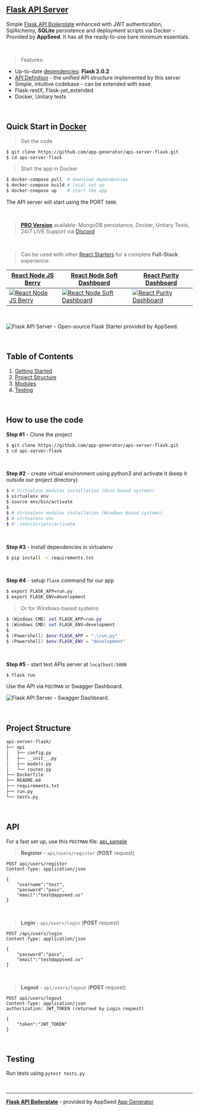 ## [Flask API Server](https://appseed.us/boilerplate-code/flask-api-boilerplate)

Simple [Flask API Boilerplate](https://appseed.us/boilerplate-code/flask-api-boilerplate) enhanced with JWT authentication, SqlAlchemy, **SQLite** persistence and deployment scripts via Docker - Provided by **AppSeed**. It has all the ready-to-use bare minimum essentials.

<br />

> Features:

- Up-to-date [dependencies](./requirements.txt): **Flask 2.0.2**
- [API Definition](https://docs.appseed.us/boilerplate-code/api-unified-definition) - the unified API structure implemented by this server
- Simple, intuitive codebase - can be extended with ease. 
- Flask-restX, Flask-jwt_extended
- Docker, Unitary tests

<br />

## Quick Start in [Docker](https://www.docker.com/)

> Get the code

```bash
$ git clone https://github.com/app-generator/api-server-flask.git
$ cd api-server-flask
```

> Start the app in Docker

```bash
$ docker-compose pull  # download dependencies 
$ docker-compose build # local set up
$ docker-compose up    # start the app 
```

The API server will start using the PORT `5000`.

<br />

> **[PRO Version](https://github.com/app-generator/api-server-flask-pro)** available: MongoDB persistance, Docker, Unitary Tests, 24/7 LIVE Support via [Discord](https://discord.gg/fZC6hup)

<br />

> Can be used with other [React Starters](https://appseed.us/apps/react) for a complete **Full-Stack** experience:

| [React Node JS Berry](https://appseed.us/product/react-node-js-berry-dashboard) | [React Node Soft Dashboard](https://appseed.us/product/node-js-react-soft-dashboard) | [React Purity Dashboard](https://github.com/app-generator/react-purity-dashboard) |
| --- | --- | --- |
| [![React Node JS Berry](https://user-images.githubusercontent.com/51070104/124934742-aa392300-e00d-11eb-83bf-28d8b8704ec8.png)](https://appseed.us/product/react-node-js-berry-dashboard) | [![React Node Soft Dashboard](https://user-images.githubusercontent.com/51070104/137918158-54b20cce-1ac8-4279-ab89-aac0353ff7d3.png)](https://appseed.us/product/node-js-react-soft-dashboard) | [![React Purity Dashboard](https://user-images.githubusercontent.com/51070104/141952254-be2308c1-f304-42b3-bfeb-dd082ab9a86e.jpg)](https://github.com/app-generator/react-purity-dashboard)

<br />

![Flask API Server - Open-source Flask Starter provided by AppSeed.](https://user-images.githubusercontent.com/51070104/126349643-264d4cf4-6d0b-4c24-8185-adf69409fa4e.png)

<br />

## Table of Contents

1. [Getting Started](#getting-started)
2. [Project Structure](#project-structure)
3. [Modules](#modules)
4. [Testing](#testing)

<br />

## How to use the code

**Step #1** - Clone the project

```bash
$ git clone https://github.com/app-generator/api-server-flask.git
$ cd api-server-flask
```

<br />

**Step #2** - create virtual environment using python3 and activate it (keep it outside our project directory)

```bash
$ # Virtualenv modules installation (Unix based systems)
$ virtualenv env
$ source env/bin/activate
$
$ # Virtualenv modules installation (Windows based systems)
$ # virtualenv env
$ # .\env\Scripts\activate
```

<br />

**Step #3** - Install dependencies in virtualenv

```bash
$ pip install -r requirements.txt
```

<br />

**Step #4** - setup `flask` command for our app

```bash
$ export FLASK_APP=run.py
$ export FLASK_ENV=development
```

> Or for Windows-based systems

```powershell
$ (Windows CMD) set FLASK_APP=run.py
$ (Windows CMD) set FLASK_ENV=development
$
$ (Powershell) $env:FLASK_APP = ".\run.py"
$ (Powershell) $env:FLASK_ENV = "development"
```

<br />

**Step #5** - start test APIs server at `localhost:5000`

```bash
$ flask run
```

Use the API via `POSTMAN` or Swagger Dashboard.

![Flask API Server - Swagger Dashboard.](https://user-images.githubusercontent.com/51070104/141950891-ea315fca-24c2-4929-841c-38fb950a478d.png) 

<br />

## Project Structure

```bash
api-server-flask/
├── api
│   ├── config.py
│   ├── __init__.py
│   ├── models.py
│   └── routes.py
├── Dockerfile
├── README.md
├── requirements.txt
├── run.py
└── tests.py
```

<br />

## API

For a fast set up, use this `POSTMAN` file: [api_sample](https://github.com/app-generator/api-unified-definition/blob/main/api.postman_collection.json)

> **Register** - `api/users/register` (**POST** request)

```
POST api/users/register
Content-Type: application/json

{
    "username":"test",
    "password":"pass", 
    "email":"test@appseed.us"
}
```

<br />

> **Login** - `api/users/login` (**POST** request)

```
POST /api/users/login
Content-Type: application/json

{
    "password":"pass", 
    "email":"test@appseed.us"
}
```

<br />

> **Logout** - `api/users/logout` (**POST** request)

```
POST api/users/logout
Content-Type: application/json
authorization: JWT_TOKEN (returned by Login request)

{
    "token":"JWT_TOKEN"
}
```

<br />

## Testing

Run tests using `pytest tests.py`

<br />

---
**[Flask API Boilerplate](https://appseed.us/boilerplate-code/flask-api-boilerplate)** - provided by AppSeed [App Generator](https://appseed.us)
